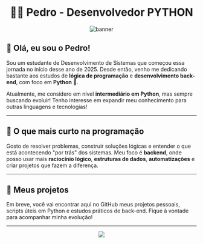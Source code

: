 <h1 align="center">👨‍💻 Pedro - Desenvolvedor PYTHON</h1>

<p align="center">
  <img src="https://capsule-render.vercel.app/api?type=waving&color=0:000000,100:005eff&height=200&section=header&text=Bem-vindo%20ao%20meu%20GitHub!&fontColor=ffffff&fontSize=30&animation=fadeIn" alt="banner"/>
</p>

## 👋 Olá, eu sou o Pedro!

Sou um estudante de Desenvolvimento de Sistemas que começou essa jornada no início desse ano de 2025. Desde então, venho me dedicando bastante aos estudos de **lógica de programação** e **desenvolvimento back-end**, com foco em **Python** 🐍.

Atualmente, me considero em nível **intermediário em Python**, mas sempre buscando evoluir! Tenho interesse em expandir meu conhecimento para outras linguagens e tecnologias!

---

## 🧠 O que mais curto na programação

Gosto de resolver problemas, construir soluções lógicas e entender o que está acontecendo "por trás" dos sistemas. Meu foco é **backend**, onde posso usar mais **raciocínio lógico**, **estruturas de dados**, **automatizações** e criar projetos que fazem a diferença.

---

## 🚧 Meus projetos

Em breve, você vai encontrar aqui no GitHub meus projetos pessoais, scripts úteis em Python e estudos práticos de back-end. Fique à vontade para acompanhar minha evolução!

---

<p align="center">
  <img src="https://capsule-render.vercel.app/api?type=waving&color=0:005eff,100:000000&height=150&section=footer"/>
</p>
